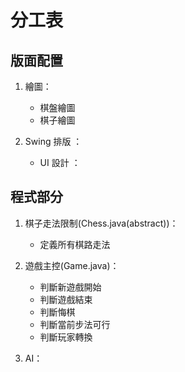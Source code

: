 分工表
===========

版面配置
-----------

1. 繪圖：

	* 棋盤繪圖
	* 棋子繪圖

2. Swing 排版 ：

	* UI 設計 ：

程式部分
-----------

1. 棋子走法限制(Chess.java(abstract))：

	* 定義所有棋路走法

2. 遊戲主控(Game.java)：

	* 判斷新遊戲開始
	* 判斷遊戲結束
	* 判斷悔棋
	* 判斷當前步法可行
	* 判斷玩家轉換

3. AI：
